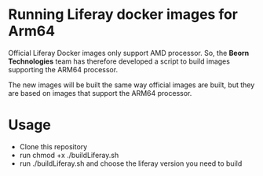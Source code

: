 # Running Liferay docker images for Arm64
Official Liferay Docker images only support AMD processor. So, the **Beorn Technologies** team has therefore developed a script to build images supporting the ARM64 processor.

The new images will be built the same way official images are built, but they are based on images that support the ARM64 processor.

# Usage
* Clone this repository
* run chmod +x ./buildLiferay.sh
* run ./buildLiferay.sh and choose the liferay version you need to build
